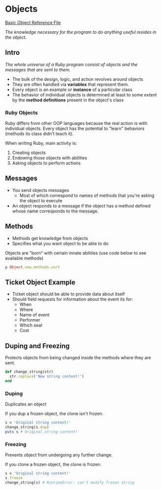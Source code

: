 # Objects

[Basic Object Reference File](/sample_code/chap_two/object.rb)

_The knowledge necessary for the program to do anything useful resides in the object._

## Intro

_The whole universe of a Ruby program consist of objects and the messages that are sent to them._

- The bulk of the design, logic, and action revolves around objects
- They are often handled via __variables__ that represent them.
- Every object is an example or __instance__ of a particular class
- The behavior of individual objects is determined at least to some extent by the __method definitions__ present in the object's class

### Ruby Objects

Ruby differs from other OOP languages because the real action is with individual objects. Every object has the potential to "learn" behaviors (methods its class didn't teach it).

When writing Ruby, main activity is:

  1. Creating objects
  2. Endowing those objects with abilities
  3. Asking objects to perform actions

## Messages

- You send objects messages
  - Most of which correspond to names of methods that you're asking the object to execute
- An object responds to a message if the object has a method defined whose name corresponds to the message.

## Methods

- Methods get knowledge from objects
- Specifies what you want object to be able to do

Objects are "born" with certain innate abilities (use code below to see available methods)

```ruby
p Object.new.methods.sort
```

## Ticket Object Example

- Ticket object should be able to provide data about itself
- Should field requests for information about the event its for:
  - When
  - Where
  - Name of event
  - Performer
  - Which seat
  - Cost

## Duping and Freezing

Protects objects from being changed inside the methods where they are sent.

```ruby
def change_string(str)
  str.replace('New string content!')
end
```

### Duping

Duplicates an object

If you dup a frozen object, the clone isn't frozen.

```ruby
s = 'Original string content!'
change_string(s.dup)
puts s # Original string content!'
```

### Freezing

Prevents object from undergoing any further change.

If you clone a frozen object, the clone is frozen.

```ruby
s = 'Original string content!'
s.freeze
change_string(s) # RuntimeError: can't modify frozen string
```

